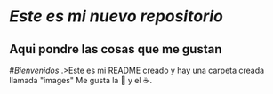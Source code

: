 # *Este es mi nuevo repositorio*
## Aqui pondre las cosas que me gustan ##
#_Bienvenidos_
.>Este es mi README creado y hay una carpeta creada llamada "images" Me gusta la 🍕 y el ☕.
